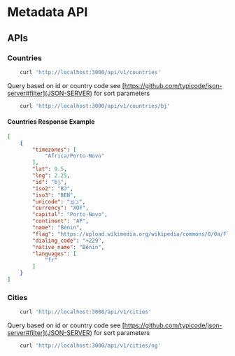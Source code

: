 # Metadata API

## APIs

### Countries

```bash
    curl 'http://localhost:3000/api/v1/countries'
```
Query based on id or country code
see [https://github.com/typicode/json-server#filter](JSON-SERVER) for sort parameters
```bash
    curl 'http://localhost:3000/api/v1/countries/bj'
```
#### Countries Response Example
```json
[
    {
        "timezones": [
            "Africa/Porto-Novo"
        ],
        "lat": 9.5,
        "lng": 2.25,
        "id": "bj",
        "iso2": "BJ",
        "iso3": "BEN",
        "unicode": "🇧🇯",
        "currency": "XOF",
        "capital": "Porto-Novo",
        "continent": "AF",
        "name": "Benin",
        "flag": "https://upload.wikimedia.org/wikipedia/commons/0/0a/Flag_of_Benin.svg",
        "dialing_code": "+229",
        "native_name": "Bénin",
        "languages": [
            "fr"
        ]
    }
]

```

### Cities

```bash
    curl 'http://localhost:3000/api/v1/cities'
```

Query based on id or country code
see [https://github.com/typicode/json-server#filter](JSON-SERVER) for sort parameters
```bash
    curl 'http://localhost:3000/api/v1/cities/ng'
```
